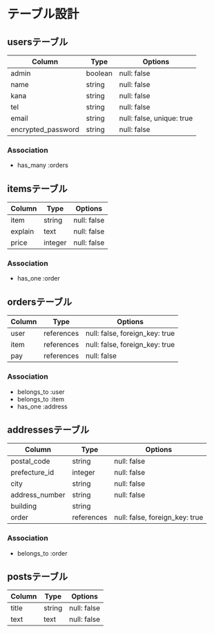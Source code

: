 # テーブル設計

## usersテーブル

| Column             | Type    | Options                   |
| ------------------ | ------- | ------------------------- |
| admin              | boolean | null: false               |
| name               | string  | null: false               |
| kana               | string  | null: false               |
| tel                | string  | null: false               |
| email              | string  | null: false, unique: true |
| encrypted_password | string  | null: false               |

### Association
- has_many :orders

## itemsテーブル

| Column  | Type    | Options     |
| ------- | ------- | ----------- |
| item    | string  | null: false |
| explain | text    | null: false |
| price   | integer | null: false |

### Association
- has_one :order

## ordersテーブル

| Column | Type       | Options                        |
| ------ | ---------- | ------------------------------ |
| user   | references | null: false, foreign_key: true |
| item   | references | null: false, foreign_key: true |
| pay    | references | null: false                    |

### Association
- belongs_to :user
- belongs_to :item
- has_one :address

## addressesテーブル

| Column         | Type       | Options                        |
| -------------- | ---------- | ------------------------------ |
| postal_code    | string     | null: false                    |
| prefecture_id  | integer    | null: false                    |
| city           | string     | null: false                    |
| address_number | string     | null: false                    |
| building       | string     |                                |
| order          | references | null: false, foreign_key: true |

### Association
- belongs_to :order

## postsテーブル

| Column | Type   | Options     |
| ------ | ------ | ----------- |
| title  | string | null: false |
| text   | text   | null: false |
